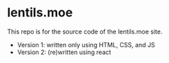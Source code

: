 # lentils.moe
This repo is for the source code of the lentils.moe site.
* Version 1: written only using HTML, CSS, and JS
* Version 2: (re)written using react